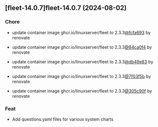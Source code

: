 

## [fleet-14.0.7]fleet-14.0.7 (2024-08-02)

### Chore



- update container image ghcr.io/linuxserver/fleet to 2.3.3[@fcfa693](https://github.com/fcfa693) by renovate

- update container image ghcr.io/linuxserver/fleet to 2.3.3[@84ca0f4](https://github.com/84ca0f4) by renovate

- update container image ghcr.io/linuxserver/fleet to 2.3.3[@db49e83](https://github.com/db49e83) by renovate

- update container image ghcr.io/linuxserver/fleet to 2.3.3[@7f03f5b](https://github.com/7f03f5b) by renovate

- update container image ghcr.io/linuxserver/fleet to 2.3.3[@305c90f](https://github.com/305c90f) by renovate

### Feat



- Add questions.yaml files for various system charts